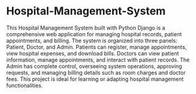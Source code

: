 # Hospital-Management-System
This Hospital Management System built with Python Django is a comprehensive web application for managing hospital records, patient appointments, and billing. The system is organized into three panels: Patient, Doctor, and Admin. Patients can register, manage appointments, view hospital expenses, and download bills. Doctors can view patient information, manage appointments, and interact with patient records. The Admin has complete control, overseeing system operations, approving requests, and managing billing details such as room charges and doctor fees. This project is ideal for learning or adapting hospital management functionalities.
